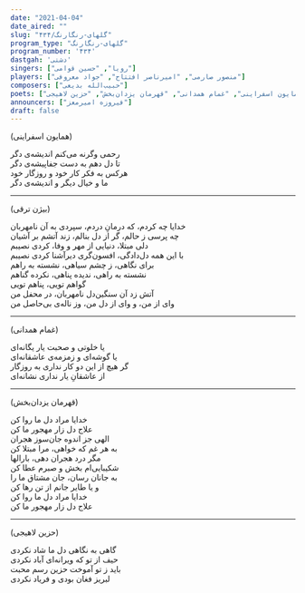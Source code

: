 ```yaml
---
date: "2021-04-04"
date_aired: ""
slug: "گلهای-رنگارنگ/۴۳۴"
program_type: "گلهای-رنگارنگ"
program_number: '۴۳۴'
dastgah: 'دشتی'
singers: ["رویا", "حسین قوامی"]
players: ["منصور صارمی", "امیرناصر افتتاح", "جواد معروفی"]
composers: ["حبیب‌الله بدیعی"]
poets: ["بیژن ترقی", "همایون اسفراینی", "غمام همدانی", "قهرمان یزدان‌بخش", "حزین لاهیجی"]
announcers: ["فیروزه امیرمعز"]
draft: false
---
```


(همایون اسفراینی)  

رحمی وگرنه می‌کنم اندیشه‌ی دگر  
تا دل دهم به دست جفاپیشه‌ی دگر  
هرکس به فكر کار خود و روزگار خود  
ما و خیال دیگر و اندیشه‌ی دگر  

---  

(بیژن ترقی)  

خدایا چه کردم، که درمانِ دردم، سپردی به آن نامهربان  
چه پرسی ز حالم، گر از دل بنالم، زند آتشم بر آشیان  
دلی مبتلا، دنیایی از مهر و وفا، کردی نصیبم  
با این همه دل‌دادگی، افسون‌گری دیرآشنا کردی نصیبم  
برای نگاهی، ز چشم سیاهی، نشسته به راهم  
نشسته به راهی، ندیده پناهی، نکرده گناهم  
گواهم تویی، پناهم تویی  
آتش زد آن سنگین‌دل نامهربان، در محفل من  
وای از من، و وای از دل من، وز ناله‌ی بی‌حاصل من  

---  

(غمام همدانی)  

یا خلوتی و صحبت یار یگانه‌ای  
یا گوشه‌ای و زمزمه‌ی عاشقانه‌ای  
گر هیچ از این دو کار نداری به روزگار  
از عاشقانِ یار نداری نشانه‌ای  

---  

(قهرمان یزدان‌بخش)  

خدایا مراد دل ما روا کن  
علاج دل زار مهجور ما کن  
الهی جز اندوه جان‌سوز هجران  
به هر غم که خواهی، مرا مبتلا کن  
مگر درد هجران دهی، بارالها  
شکیبایی‌ام بخش و صبرم عطا کن  
به جانان رسان، جان مشتاق ما را  
و یا طایر جانم از تن رها کن  
خدایا مراد دل ما روا کن  
علاج دل زار مهجور ما کن  

---  

(حزین لاهیجی)  

گاهی به نگاهی دل ما شاد نکردی  
حیف از تو که ویرانه‌ای آباد نکردی  
باید ز تو آموخت حزین رسم محبت  
لبریز فغان بودی و فریاد نکردی  
